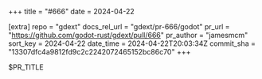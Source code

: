 +++
title = "#666"
date = 2024-04-22

[extra]
repo = "gdext"
docs_rel_url = "gdext/pr-666/godot"
pr_url = "https://github.com/godot-rust/gdext/pull/666"
pr_author = "jamesmcm"
sort_key = 2024-04-22
date_time = 2024-04-22T20:03:34Z
commit_sha = "13307dfc4a9812fd9c2c2242072465152bc86c70"
+++

$PR_TITLE
